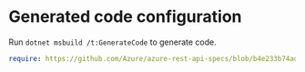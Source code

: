 # Generated code configuration

Run `dotnet msbuild /t:GenerateCode` to generate code.

``` yaml
require: https://github.com/Azure/azure-rest-api-specs/blob/b4e233b74adf6d6c586c48dd07df0797db4a6a27/specification/schemaregistry/data-plane/readme.md
```
